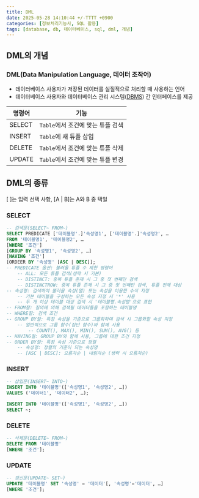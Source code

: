 ```yaml
---
title: DML
date: 2025-05-28 14:10:44 +/-TTTT +0900
categories: [정보처리기능사, SQL 활용]
tags: [database, db, 데이터베이스, sql, dml, 개념]
---
```


## DML의 개념
### DML(Data Manipulation Language, 데이터 조작어)
* 데이터베이스 사용자가 저장된 데이터를 실질적으로 처리할 때 사용하는 언어
* 데이터베이스 사용자와 데이터베이스 관리 시스템([DBMS](https://alder-r.github.io/posts/DBMS(%EB%8D%B0%EC%9D%B4%ED%84%B0%EB%B2%A0%EC%9D%B4%EC%8A%A4-%EA%B4%80%EB%A6%AC-%EC%8B%9C%EC%8A%A4%ED%85%9C)/)) 간 인터페이스를 제공

|명령어|기능|
|------|---|
|SELECT|`Table`에서 조건에 맞는 튜플 검색|
|INSERT|`Table`에 새 튜플 삽입|
|DELETE|`Table`에서 조건에 맞는 튜플 삭제|
|UPDATE|`Table`에서 조건에 맞는 튜플 변경|

## DML의 종류
[ ]는 입력 선택 사항, [A | B]는 A와 B 중 택일

### SELECT
```sql
-- 검색문(SELECT~ FROM~)
SELECT PREDICATE ['테이블명'.]'속성명1', ['테이블명'.]'속성명2', …
FROM '테이블명1', '테이블명2', …
[WHERE '조건']
[GROUP BY '속성명1', '속성명2', …]
[HAVING '조건']
[ORDEER BY '속성명' [ASC | DESC]];
-- PREDICATE 옵션: 불러올 튜플 수 제한 명령어
    -- ALL: 모든 튜플 검색(생략 시 기본)
    -- DISTINCT: 중복 튜플 존재 시 그 중 첫 번째만 검색
    -- DISTINCTROW: 중복 튜플 존재 시 그 중 첫 번째만 검색, 튜플 전체 대상
-- 속성명: 검색하여 불러올 속성(열) 또는 속성을 이용한 수식 지정
    -- 기본 테이블을 구성하는 모든 속성 지정 시 '*' 사용
    -- 두 개 이상 테이블 대상 검색 시 '테이블명.속성명'으로 표현
-- FROM절: 질의에 의해 검색될 데이터들을 포함하는 테이블명
-- WHERE절: 검색 조건
-- GROUP BY절: 특정 속성을 기준으로 그룹화하여 검색 시 그룹화할 속성 지정
    -- 일반적으로 그룹 함수(집단 함수)와 함께 사용
        -- COUNT(), MAX(), MIN(), SUM(), AVG() 등
-- HAVING절: GROUP BY와 함께 사용, 그룹에 대한 조건 지정
-- ORDER BY절: 특정 속성 기준으로 정렬
    -- 속성명: 정렬의 기준이 되는 속성명
    -- [ASC | DESC]: 오름차순 | 내림차순 (생략 시 오름차순)
```
### INSERT
```sql
-- 삽입문(INSERT~ INTO~)
INSERT INTO '테이블명'(['속성명1', '속성명2', …])
VALUES ('데이터1', '데이터2', …);

INSERT INTO '테이블명'(['속성명1', '속성명2', …])
SELECT ~;
```
### DELETE
```sql
-- 삭제문(DELETE~ FROM~)
DELETE FROM '테이블명'
[WHERE '조건'];
```
### UPDATE
```sql
-- 갱신문(UPDATE~ SET~)
UPDATE '테이블명' SET '속성명' = '데이터'[, '속성명'='데이터', …]
[WHERE '조건'];
```
